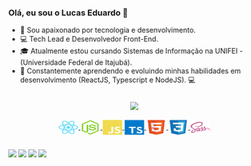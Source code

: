 ### Olá, eu sou o Lucas Eduardo 👋



- 🔭 Sou apaixonado por tecnologia e desenvolvimento.
- 💻 Tech Lead e Desenvolvedor Front-End.
- 🎓 Atualmente estou cursando Sistemas de Informação na UNIFEI - (Universidade Federal de Itajubá).
- 🌱 Constantemente aprendendo e evoluindo minhas habilidades em desenvolvimento (ReactJS, Typescript e NodeJS). 💻
  ##
<div align="center">
  <a href="https://github.com/LucasSiqueira1">
  <img height="180em" src="https://github-readme-stats.vercel.app/api/top-langs/?username=LucasSiqueira1&layout=compact&langs_count=7&theme=dracula"/>
</div>

  <div align="center"><br>
  <img align="center" alt="lucas-React" height="30" width="40" src="https://raw.githubusercontent.com/devicons/devicon/master/icons/react/react-original.svg">
  <img align="center" alt="lucas-NodeJs" height="30" width="40" src="https://raw.githubusercontent.com/devicons/devicon/master/icons/nodejs/nodejs-original.svg">
  <img align="center" alt="lucas-Js" height="30" width="40" src="https://raw.githubusercontent.com/devicons/devicon/master/icons/javascript/javascript-plain.svg">
  <img align="center" alt="lucas-Ts" height="30" width="40" src="https://raw.githubusercontent.com/devicons/devicon/master/icons/typescript/typescript-plain.svg">
  <img align="center" alt="lucas-HTML" height="30" width="40" src="https://raw.githubusercontent.com/devicons/devicon/master/icons/html5/html5-original.svg">
  <img align="center" alt="lucas-CSS" height="30" width="40" src="https://raw.githubusercontent.com/devicons/devicon/master/icons/css3/css3-original.svg">
  <img align="center" alt="lucas-CSS" height="30" width="40" src="https://raw.githubusercontent.com/devicons/devicon/master/icons/sass/sass-original.svg">
</div>

  ##
  
<div> 
  <a href="https://www.linkedin.com/in/lucas-siqueira28/" target="_blank"><img src="https://img.shields.io/badge/-LinkedIn-%230077B5?style=for-the-badge&logo=linkedin&logoColor=white" target="_blank"></a> 
  <a href = "mailto:lucasraz133@gmail.com"><img src="https://img.shields.io/badge/Gmail-D14836?style=for-the-badge&logo=gmail&logoColor=white" target="_blank"></a>
  <a href="mailto:lucas_siqueira28@outlook.com" target="_blank"><img src="https://img.shields.io/badge/Microsoft_Outlook-0078D4?style=for-the-badge&logo=microsoft-outlook&logoColor=white" target="_blank"></a>
  <a href="https://www.instagram.com/luks17z/" target="_blank"><img src="https://img.shields.io/badge/-Instagram-%23E4405F?style=for-the-badge&logo=instagram&logoColor=white" target="_blank"></a>
</div>
